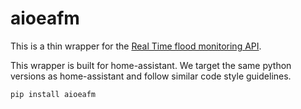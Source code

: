 # aioeafm

This is a thin wrapper for the [Real Time flood monitoring API](https://environment.data.gov.uk/flood-monitoring/doc/reference).

This wrapper is built for home-assistant. We target the same python versions as home-assistant and follow similar code style guidelines.

```bash
pip install aioeafm
```


